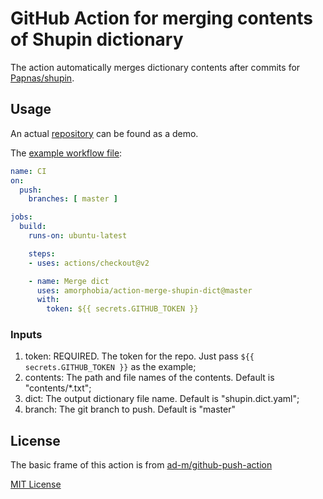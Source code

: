 # GitHub Action for merging contents of Shupin dictionary

The action automatically merges dictionary contents after commits for [Papnas/shupin](https://github.com/Papnas/shupin).

## Usage

An actual [repository](https://github.com/amorphobia/test-merge-dict) can be found as a demo.

The [example workflow file](https://github.com/amorphobia/test-merge-dict/blob/master/.github/workflows/main.yml):

```yml
name: CI
on:
  push:
    branches: [ master ]

jobs:
  build:
    runs-on: ubuntu-latest

    steps:
    - uses: actions/checkout@v2

    - name: Merge dict
      uses: amorphobia/action-merge-shupin-dict@master
      with:
        token: ${{ secrets.GITHUB_TOKEN }}
```

### Inputs

1. token: REQUIRED. The token for the repo. Just pass `${{ secrets.GITHUB_TOKEN }}` as the example;
2. contents: The path and file names of the contents. Default is "contents/*.txt";
3. dict: The output dictionary file name. Default is "shupin.dict.yaml";
4. branch: The git branch to push. Default is "master"

## License
The basic frame of this action is from [ad-m/github-push-action](https://github.com/ad-m/github-push-action)

[MIT License](https://github.com/amorphobia/action-merge-shupin-dict/blob/master/LICENSE)
